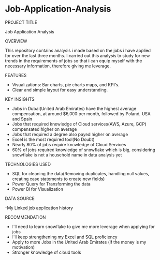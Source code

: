   # Job-Application-Analysis


PROJECT TITLE

Job Application Analysis

OVERVIEW

This repository contains analysis i made based on the jobs i have applied for over the last three months. I carried out this analysis to study for new trends in the requirements of jobs so that i can equip myself with the necessary information, therefore giving me leverage.

FEATURES

- Visualizations: Bar charts, pie charts maps, and KPI's.
- Clear and simple layout for easy understanding.


KEY INSIGHTS
- Jobs in Dubai(United Arab Emirates) have the highest average compensation, at around $6,000 per month, followed by Poland, USA and Spain
- Jobs that required knowledge of Cloud services(AWS, Azure, GCP) compensated higher on average
- Jobs that required a degree also payed higher on average
- Excel is the most required tool(No Doubt)
- Nearly 80% of jobs require knowledge of Cloud Services
- 60% of jobs required knowledge of snowflake which is big, considering snowflake is not a household name in data analysis yet


TECHNOLOGIES USED

- SQL for cleaning the data(Removing duplicates, handling null values, creating case statements to create new fields)
- Power Query for Transforming the data
- Power BI for Visualization

DATA SOURCE

-My Linked job application history


RECOMMENDATION

- I'll need to learn snowflake to give me more leverage when applying for jobs
- I'll keep strengthening my Excel and SQL proficiency
- Apply to more Jobs in the United Arab Emirates (if the money is my motivation)
- Stronger knowledge of cloud tools



